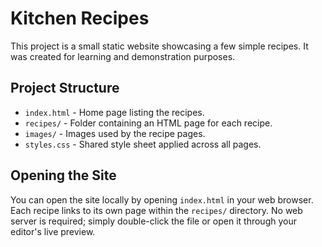 # Kitchen Recipes

This project is a small static website showcasing a few simple recipes. It was created for learning and demonstration purposes.

## Project Structure

- `index.html` - Home page listing the recipes.
- `recipes/` - Folder containing an HTML page for each recipe.
- `images/` - Images used by the recipe pages.
- `styles.css` - Shared style sheet applied across all pages.

## Opening the Site

You can open the site locally by opening `index.html` in your web browser. Each recipe links to its own page within the `recipes/` directory. No web server is required; simply double-click the file or open it through your editor's live preview.
